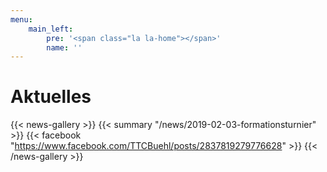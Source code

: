 ```yaml
---
menu:
    main_left:
        pre: '<span class="la la-home"></span>'
        name: ''
---
```

# Aktuelles
{{< news-gallery >}}
{{< summary "/news/2019-02-03-formationsturnier" >}}
{{< facebook "https://www.facebook.com/TTCBuehl/posts/2837819279776628" >}}
{{< /news-gallery >}}
